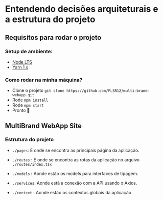 # Entendendo decisões arquiteturais e a estrutura do projeto

## Requisitos para rodar o projeto

### Setup de ambiente:

- [Node LTS](https://nodejs.org/en/)
- [Yarn 1.x](https://classic.yarnpkg.com/lang/en/docs/install/#mac-stable)

### Como rodar na minha máquina?

- Clone o projeto `git clone https://github.com/PLSR12/multi-brand-webapp.git`
- Rode `npm install`
- Rode `npm start`
- Pronto 🎉

## MultiBrand WebApp Site

### Estrutura do projeto

- `./pages`: É onde se encontra as principais página da aplicação.

- `./routes` : É onde se encontra as rotas da aplicação no arquivo `./routes/index.tsx`

- `./models` : Aonde estão os models para interfaces de tipagem.

- `./services`: Aonde está a conexão com a API usando o Axios.

- `./context` : Aonde estão os contextos globais da aplicação
